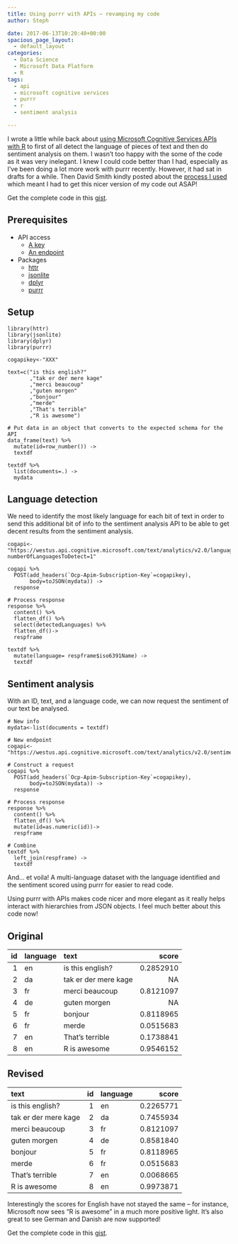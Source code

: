 ```yaml
---
title: Using purrr with APIs – revamping my code
author: Steph

date: 2017-06-13T10:20:40+00:00
spacious_page_layout:
  - default_layout
categories:
  - Data Science
  - Microsoft Data Platform
  - R
tags:
  - api
  - microsoft cognitive services
  - purrr
  - r
  - sentiment analysis

---
```

I wrote a little while back about [using Microsoft Cognitive Services APIs with R][1] to first of all detect the language of pieces of text and then do sentiment analysis on them. I wasn&#8217;t too happy with the some of the code as it was very inelegant. I knew I could code better than I had, especially as I&#8217;ve been doing a lot more work with purrr recently. However, it had sat in drafts for a while. Then David Smith kindly posted about the [process I used][2] which meant I had to get this nicer version of my code out ASAP!

Get the complete code in this [gist][3].

## Prerequisites

  * API access 
      * [A key][4]
      * [An endpoint][5]
  * Packages 
      * [httr][6]
      * [jsonlite][7]
      * [dplyr][8]
      * [purrr][9]

## Setup

<pre><code class="r">library(httr)
library(jsonlite)
library(dplyr)
library(purrr)

cogapikey&lt;-"XXX"

text=c("is this english?"
       ,"tak er der mere kage"
       ,"merci beaucoup"
       ,"guten morgen"
       ,"bonjour"
       ,"merde"
       ,"That's terrible"
       ,"R is awesome")

# Put data in an object that converts to the expected schema for the API
data_frame(text) %&gt;% 
  mutate(id=row_number()) -&gt;
  textdf

textdf %&gt;% 
  list(documents=.) -&gt;
  mydata
</code></pre>

## Language detection

We need to identify the most likely language for each bit of text in order to send this additional bit of info to the sentiment analysis API to be able to get decent results from the sentiment analysis.

<pre><code class="r">cogapi&lt;-"https://westus.api.cognitive.microsoft.com/text/analytics/v2.0/languages?numberOfLanguagesToDetect=1"

cogapi %&gt;% 
  POST(add_headers(`Ocp-Apim-Subscription-Key`=cogapikey),
       body=toJSON(mydata)) -&gt;
  response

# Process response
response %&gt;% 
  content() %&gt;%
  flatten_df() %&gt;% 
  select(detectedLanguages) %&gt;% 
  flatten_df()-&gt;
  respframe

textdf %&gt;% 
  mutate(language= respframe$iso6391Name) -&gt;
  textdf
</code></pre>

## Sentiment analysis

With an ID, text, and a language code, we can now request the sentiment of our text be analysed.

<pre><code class="r"># New info
mydata&lt;-list(documents = textdf)

# New endpoint
cogapi&lt;-"https://westus.api.cognitive.microsoft.com/text/analytics/v2.0/sentiment"

# Construct a request
cogapi %&gt;% 
  POST(add_headers(`Ocp-Apim-Subscription-Key`=cogapikey),
       body=toJSON(mydata)) -&gt;
  response

# Process response
response %&gt;% 
  content() %&gt;%
  flatten_df() %&gt;% 
  mutate(id=as.numeric(id))-&gt; 
  respframe

# Combine
textdf %&gt;%
  left_join(respframe) -&gt;
  textdf
</code></pre>

And&#8230; et voila! A multi-language dataset with the language identified and the sentiment scored using purrr for easier to read code.

Using purrr with APIs makes code nicer and more elegant as it really helps interact with hierarchies from JSON objects. I feel much better about this code now!

## Original

| id | language | text                  |     score |
| --:|:-------- |:--------------------- | ---------:|
|  1 | en       | is this english?      | 0.2852910 |
|  2 | da       | tak er der mere kage  |        NA |
|  3 | fr       | merci beaucoup        | 0.8121097 |
|  4 | de       | guten morgen          |        NA |
|  5 | fr       | bonjour               | 0.8118965 |
|  6 | fr       | merde                 | 0.0515683 |
|  7 | en       | That&#8217;s terrible | 0.1738841 |
|  8 | en       | R is awesome          | 0.9546152 |

## Revised

| text                  | id | language |     score |
|:--------------------- | --:|:-------- | ---------:|
| is this english?      |  1 | en       | 0.2265771 |
| tak er der mere kage  |  2 | da       | 0.7455934 |
| merci beaucoup        |  3 | fr       | 0.8121097 |
| guten morgen          |  4 | de       | 0.8581840 |
| bonjour               |  5 | fr       | 0.8118965 |
| merde                 |  6 | fr       | 0.0515683 |
| That&#8217;s terrible |  7 | en       | 0.0068665 |
| R is awesome          |  8 | en       | 0.9973871 |

Interestingly the scores for English have not stayed the same &#8211; for instance, Microsoft now sees &#8220;R is awesome&#8221; in a much more positive light. It&#8217;s also great to see German and Danish are now supported!

Get the complete code in this [gist][3].

 [1]: https://itsalocke.com/microsoft-cognitive-services-text-analytics-api/
 [2]: http://blog.revolutionanalytics.com/2017/06/interfacing-with-apis.html
 [3]: https://gist.github.com/stephlocke/441ea493be926b76bac59452a3f57281
 [4]: https://www.microsoft.com/cognitive-services/en-us/sign-up
 [5]: https://www.microsoft.com/cognitive-services/en-us/text-analytics/documentation
 [6]: https://cran.r-project.org/package=httr
 [7]: https://cran.r-project.org/package=jsonlite
 [8]: https://cran.r-project.org/package=dplyr
 [9]: https://cran.r-project.org/package=purrr